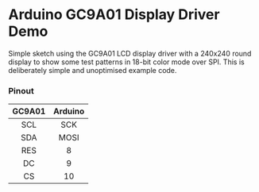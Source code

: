 # Arduino GC9A01 Display Driver Demo

Simple sketch using the GC9A01 LCD display driver with a 240x240 round display to show some test patterns in 18-bit color mode over SPI. This is deliberately simple and unoptimised example code.


### Pinout

| GC9A01 | Arduino |
|:------:|:-------:|
| SCL | SCK |
| SDA | MOSI |
| RES | 8 |
| DC | 9 |
| CS | 10 |

